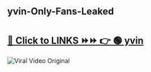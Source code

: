 
 ## yvin-Only-Fans-Leaked

# <h2><a href="https://clipsfans.com/yvin&ref=git">🔗 Click to LINKS ⏩⏩ 👉 🟢 yvin </a></h2>

<a href="https://clipsfans.com/yvin&ref=git" rel="nofollow" data-target="animated-image.originalLink"><img src="https://i.ibb.co.com/xMMVF88/686577567.gif" alt="Viral Video Original" style="max-width: 100%; display: inline-block;" data-target="animated-image.originalImage"></a>
